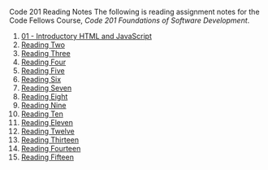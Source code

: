Code 201 Reading Notes
The following is reading assignment notes for the Code Fellows Course, *Code 201 Foundations of Software Development*.

1. [01 - Introductory HTML and JavaScript](./intro-HTML-JS.md#heading)
2. [Reading Two](#Two)
3. [Reading Three](#Three)
4. [Reading Four](#Four)
3. [Reading Five](#Five)
3. [Reading Six](#Six)
3. [Reading Seven](#Seven)
3. [Reading Eight](#Eight)
3. [Reading Nine](#Nine)
3. [Reading Ten](#Ten)
3. [Reading Eleven](#Eleven)
3. [Reading Twelve](#Twelve)
3. [Reading Thirteen](#Thirteen)
3. [Reading Fourteen](#Fourteen)
3. [Reading Fifteen](#Fifteen)


